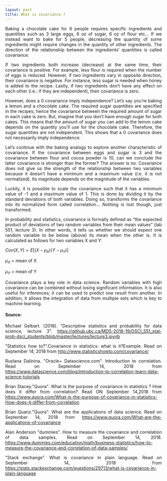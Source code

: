 ```yaml
---
layout: post
title: What is covariance ?
---
```


<div align="justify"> 
Baking a chocolate cake for 6 people requires specific ingredients and quantities such as 3 large eggs, 6 oz of sugar, 6 oz of flour etc... If we instead want to bake for 5 people, decreasing the quantity of some ingredients might require changes in the quantity of other ingredients. The direction of the relationship between the ingredients’ quantities is called covariance.

If two ingredients both increase (decrease) at the same time, their covariance is positive. For example, less flour is required when the number of eggs is reduced. However, if two ingredients vary in opposite direction, their covariance is negative. For instance, less sugar is needed when honey is added to the recipe. Lastly, if two ingredients don’t have any effect on each other (i.e.: if they are independent), their covariance is zero.

However, does a 0 covariance imply independence? Let’s say you’re baking a lemon and a chocolate cake. The required sugar quantities are specified in the recipes; hence the covariance between the required amount of sugar in each cake is zero. But, imagine that you don’t have enough sugar for both cakes. This means that the amount of sugar you can add to the lemon cake depends on the quantity you’ll use for the chocolate cake. Therefore, the sugar quantities are not independent. This shows that a 0 covariance does not necessarily imply independence.

Let’s continue with the baking analogy to explore another characteristic of covariance. If the covariance between eggs and sugar is 3 and the covariance between flour and cocoa powder is 10, can we conclude the latter covariance is stronger than the former? The answer is no. Covariance does not give us the strength of the relationship between two variables because it doesn’t have a minimum and a maximum value (i.e. it is not normalized). Its magnitude depends on the magnitude of the variables.

Luckily, it is possible to scale the covariance such that it has a minimum value of -1 and a maximum value of 1. This is done by dividing it by the standard deviations of both variables. Doing so, transforms the covariance into its normalized form called correlation… Nothing is lost though, just transformed.

In probability and statistics, covariance is formally defined as “the expected product of deviations of two random variables from their mean values” (lab 551, lecture 3). In other words, it tells us whether we should expect one random variable to be below (above) its mean when the other is. It is calculated as follows for two variables X and Y:

$Cov(X,Y) = E[(X-\mu_X)(Y-\mu_Y)]$

$\mu_X$ = mean of X

$\mu_Y$ = mean of Y

Covariance plays a key role in data science. Random variables with high covariance can be combined without losing significant information. It is also useful for inferences; it can be used to predict one result from another. In addition, it allows the integration of data from multiple sets which is key to machine learning.

#### Source:

Michael Gelbart. (2018). "Descriptive statistics and probability for data science, lecture 3". https://github.ubc.ca/MDS-2018-19/DSCI_551_stat-prob-dsci_students/blob/master/lectures/lecture3.ipynb

"Statistics how to?".Covariance in statistics: what is it?Example. Read on September 14, 2018 from http://www.statisticshowto.com/covariance/

Ruslana Dalinina. "Oracle+ Datascience.com". Introduction to correlation. Read on September 14, 2018 from https://www.datascience.com/blog/introduction-to-correlation-learn-data-science-tutorials

Brian Stacey."Quora". What is the purpose of covariance in statistics ? How does it differ from correlation? Read ON September 14,2018 from https://www.quora.com/What-is-the-purpose-of-covariance-in-statistics-How-does-it-differ-from-correlation

Brian Quanz."Quora". What are the applications of data science. Read on September 14, 2018 from https://www.quora.com/What-are-the-applications-of-covariance

Alan Anderson "dummies". How to measure the covariance and correlation of data samples. Read on September 14, 2018. https://www.dummies.com/education/math/business-statistics/how-to-measure-the-covariance-and-correlation-of-data-samples/

"Stack exchange". What is covariance in plain language. Read on September 14, 2018 from https://stats.stackexchange.com/questions/29713/what-is-covariance-in-plain-language
